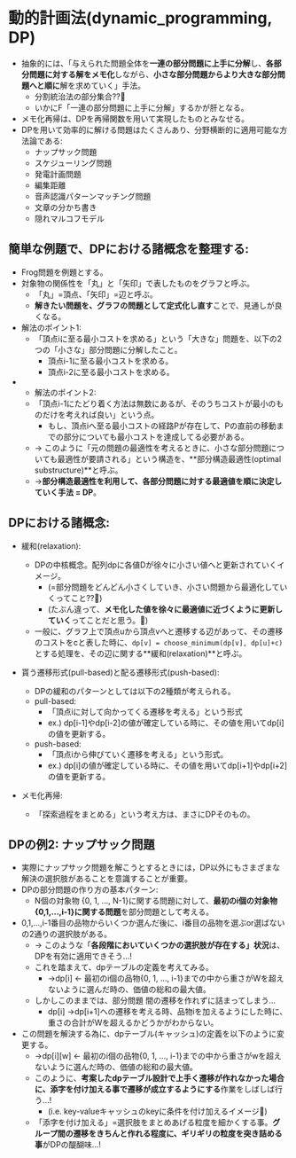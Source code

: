 # 動的計画法(dynamic_programming, DP)

- 抽象的には、「与えられた問題全体を**一連の部分問題に上手に分解**し、**各部分問題に対する解をメモ化**しながら、**小さな部分問題からより大きな部分問題へと順に**解を求めていく」手法。
  - 分割統治法の部分集合??:thinking:
  - いかにF「一連の部分問題に上手に分解」するかが肝となる。
- メモ化再帰は、DPを再帰関数を用いて実現したものとみなせる。
- DPを用いて効率的に解ける問題はたくさんあり、分野横断的に適用可能な方法論である:
  - ナップサック問題
  - スケジューリング問題
  - 発電計画問題
  - 編集距離
  - 音声認識パターンマッチング問題
  - 文章の分かち書き
  - 隠れマルコフモデル

## 簡単な例題で、DPにおける諸概念を整理する:

- Frog問題を例題とする。
- 対象物の関係性を「丸」と「矢印」で表したものをグラフと呼ぶ。
  - 「丸」=頂点、「矢印」=辺と呼ぶ。
  - **解きたい問題を、グラフの問題として定式化し直す**ことで、見通しが良くなる。
- 解法のポイント1:
  - 「頂点iに至る最小コストを求める」という「大きな」問題を、以下の2つの「小さな」部分問題に分解したこと。
    - 頂点i-1に至る最小コストを求める。
    - 頂点i-2に至る最小コストを求める。
- - 解法のポイント2:
  - 「頂点i-1にたどり着く方法は無数にあるが、そのうちコストが最小のものだけを考えれば良い」という点。
    - もし、頂点iへ至る最小コストの経路Pが存在して、Pの直前の移動までの部分についても最小コストを達成してる必要がある。
  - -> このように「元の問題の最適性を考えるときに、小さな部分問題についても最適性が要請される」という構造を、**部分構造最適性(optimal substructure)**と呼ぶ。
  - ->**部分構造最適性を利用して、各部分問題に対する最適値を順に決定していく手法 = DP**。

## DPにおける諸概念:

- 緩和(relaxation):

  - DPの中核概念。配列dpに各値Dが徐々に小さい値へと更新されていくイメージ。
    - (=部分問題をどんどん小さくしていき、小さい問題から最適化していくってこと??:thinking:)
    - (たぶん違って、**メモ化した値を徐々に最適値に近づくように更新していく**ってことだと思う。:thinking:)
  - 一般に、グラフ上で頂点uから頂点vへと遷移する辺があって、その遷移のコストをcと表した時に、`dp[v] = choose_minimum(dp[v], dp[u]+c)`とする処理を、その辺に関する**緩和(relaxation)**と呼ぶ。

- 貰う遷移形式(pull-based)と配る遷移形式(push-based):

  - DPの緩和のパターンとしては以下の2種類が考えられる。
  - pull-based:
    - 「頂点iに対して向かってくる遷移を考える」という形式
    - ex.) dp[i-1]やdp[i-2]の値が確定している時に、その値を用いてdp[i]の値を更新する。
  - push-based:
    - 「頂点iから伸びていく遷移を考える」という形式。
    - ex.) dp[i]の値が確定している時に、その値を用いてdp[i+1]やdp[i+2]の値を更新する。

- メモ化再帰:
  - 「探索過程をまとめる」という考え方は、まさにDPそのもの。

## DPの例2: ナップサック問題

- 実際にナップサック問題を解こうとするときには，DP以外にもさまざまな解決の選択肢があることを意識することが重要。
- DPの部分問題の作り方の基本パターン:
  - N個の対象物 {0, 1, ..., N-1}に関する問題に対して、**最初のi個の対象物{0,1,...,i-1}に関する問題**を部分問題として考える。
- 0,1,...,i-1番目の品物からいくつか選んだ後に、i番目の品物を選ぶor選ばないの2通りの選択肢がある。
  - -> このような「**各段階においていくつかの選択肢が存在する」状況**は、DPを有効に適用できそう...!
  - これを踏まえて、dpテーブルの定義を考えてみる。
    - ->dp[i] <- 最初のi個の品物{0, 1, ..., i-1}までの中から重さがWを超えないように選んだ時の、価値の総和の最大値。
  - しかしこのままでは、部分問題 間の遷移を作れずに詰まってしまう...
    - dp[i] ->dp[i+1]への遷移を考える時、品物iを加えるようにした時に、重さの合計がWを超えるかどうかがわからない。
- この問題を解決する為に、dpテーブル(キャッシュ)の定義を以下のように変更する。
  - ->dp[i][w] <- 最初のi個の品物{0, 1, ..., i-1}までの中から重さがwを超えないように選んだ時の、価値の総和の最大値。
  - このように、**考案したdpテーブル設計で上手く遷移が作れなかった場合に、添字を付け加える事で遷移が成立するようにする**作業をしばしば行う...!
    - (i.e. key-valueキャッシュのkeyに条件を付け加えるイメージ:thinking:)
  - 「添字を付け加える」=選択肢をまとめあげる粒度を細かくする事。**グループ間の遷移をきちんと作れる程度に、ギリギリの粒度を突き詰める事**がDPの醍醐味...!
